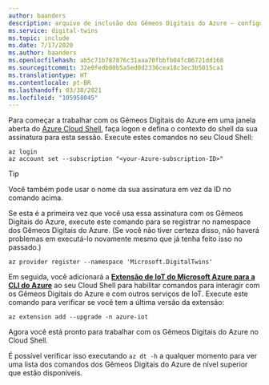 ```yaml
---
author: baanders
description: arquivo de inclusão dos Gêmeos Digitais do Azure – configurar o Cloud Shell e a extensão de IoT
ms.service: digital-twins
ms.topic: include
ms.date: 7/17/2020
ms.author: baanders
ms.openlocfilehash: ab5c71b787876c31aaa70fbbfb04fc86721dd168
ms.sourcegitcommit: 32e0fedb80b5a5ed0d2336cea18c3ec3b5015ca1
ms.translationtype: HT
ms.contentlocale: pt-BR
ms.lasthandoff: 03/30/2021
ms.locfileid: "105958045"
---
```

Para começar a trabalhar com os Gêmeos Digitais do Azure em uma janela aberta do [Azure Cloud Shell](https://shell.azure.com), faça logon e defina o contexto do shell da sua assinatura para esta sessão. Execute estes comandos no seu Cloud Shell:

```azurecli-interactive
az login
az account set --subscription "<your-Azure-subscription-ID>"
```
> [!TIP]
> Você também pode usar o nome da sua assinatura em vez da ID no comando acima. 

Se esta é a primeira vez que você usa essa assinatura com os Gêmeos Digitais do Azure, execute este comando para se registrar no namespace dos Gêmeos Digitais do Azure. (Se você não tiver certeza disso, não haverá problemas em executá-lo novamente mesmo que já tenha feito isso no passado.)

```azurecli-interactive
az provider register --namespace 'Microsoft.DigitalTwins'
```

Em seguida, você adicionará a [**Extensão de IoT do Microsoft Azure para a CLI do Azure**](/cli/azure/ext/azure-iot/iot) ao seu Cloud Shell para habilitar comandos para interagir com os Gêmeos Digitais do Azure e com outros serviços de IoT. Execute este comando para verificar se você tem a última versão da extensão:

```azurecli-interactive
az extension add --upgrade -n azure-iot
```

Agora você está pronto para trabalhar com os Gêmeos Digitais do Azure no Cloud Shell.

É possível verificar isso executando `az dt -h` a qualquer momento para ver uma lista dos comandos dos Gêmeos Digitais do Azure de nível superior que estão disponíveis.